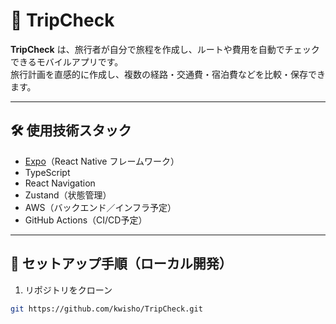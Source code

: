 # 📍 TripCheck

**TripCheck** は、旅行者が自分で旅程を作成し、ルートや費用を自動でチェックできるモバイルアプリです。  
旅行計画を直感的に作成し、複数の経路・交通費・宿泊費などを比較・保存できます。

---

## 🛠 使用技術スタック

- [Expo](https://expo.dev/)（React Native フレームワーク）
- TypeScript
- React Navigation
- Zustand（状態管理）
- AWS（バックエンド／インフラ予定）
- GitHub Actions（CI/CD予定）

---

## 🚀 セットアップ手順（ローカル開発）

1. リポジトリをクローン

```bash
git https://github.com/kwisho/TripCheck.git
